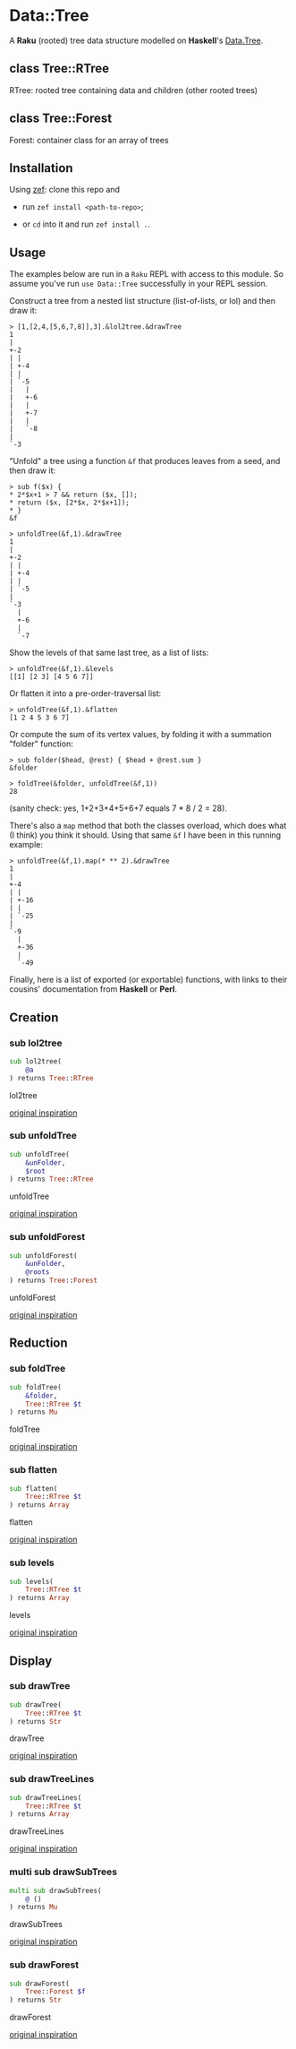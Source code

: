 Data::Tree
==========

A **Raku** (rooted) tree data structure modelled on **Haskell**'s [Data.Tree](https://hackage.haskell.org/package/containers-0.6.4.1/docs/Data-Tree.html).

class Tree::RTree
-----------------

RTree: rooted tree containing data and children (other rooted trees)

class Tree::Forest
------------------

Forest: container class for an array of trees

Installation
------------

Using [zef](https://github.com/ugexe/zef): clone this repo and

  * run `zef install <path-to-repo>`;

  * or `cd` into it and run `zef install .`.

Usage
-----

The examples below are run in a `Raku` REPL with access to this module. So assume you've run `use Data::Tree` successfully in your REPL session. 

Construct a tree from a nested list structure (list-of-lists, or lol) and then draw it:

    > [1,[2,4,[5,6,7,8]],3].&lol2tree.&drawTree
    1
    |
    +-2
    | |
    | +-4
    | |
    | `-5
    |   |
    |   +-6
    |   |
    |   +-7
    |   |
    |   `-8
    |
    `-3

"Unfold" a tree using a function `&f` that produces leaves from a seed, and then draw it:

    > sub f($x) {
    * 2*$x+1 > 7 && return ($x, []);
    * return ($x, [2*$x, 2*$x+1]);
    * }
    &f

    > unfoldTree(&f,1).&drawTree
    1
    |
    +-2
    | |
    | +-4
    | |
    | `-5
    |
    `-3
      |
      +-6
      |
      `-7

Show the levels of that same last tree, as a list of lists:

    > unfoldTree(&f,1).&levels
    [[1] [2 3] [4 5 6 7]]

Or flatten it into a pre-order-traversal list:

    > unfoldTree(&f,1).&flatten
    [1 2 4 5 3 6 7]

Or compute the sum of its vertex values, by folding it with a summation "folder" function:

    > sub folder($head, @rest) { $head + @rest.sum }
    &folder

    > foldTree(&folder, unfoldTree(&f,1))
    28

(sanity check: yes, 1+2+3+4+5+6+7 equals 7 * 8 / 2 = 28). 

There's also a `map` method that both the classes overload, which does what (I think) you think it should. Using that same `&f` I have been in this running example:

    > unfoldTree(&f,1).map(* ** 2).&drawTree
    1
    |
    +-4
    | |
    | +-16
    | |
    | `-25
    |
    `-9
      |
      +-36
      |
      `-49

Finally, here is a list of exported (or exportable) functions, with links to their cousins' documentation from **Haskell** or **Perl**.

Creation
--------

### sub lol2tree

```raku
sub lol2tree(
    @a
) returns Tree::RTree
```

lol2tree

[original inspiration](https://metacpan.org/pod/Tree::DAG_Node#lol_to_tree($lol))

### sub unfoldTree

```raku
sub unfoldTree(
    &unFolder,
    $root
) returns Tree::RTree
```

unfoldTree

[original inspiration](https://hackage.haskell.org/package/containers-0.6.4.1/docs/Data-Tree.html#v:unfoldTree)

### sub unfoldForest

```raku
sub unfoldForest(
    &unFolder,
    @roots
) returns Tree::Forest
```

unfoldForest

[original inspiration](https://hackage.haskell.org/package/containers-0.6.4.1/docs/Data-Tree.html#v:unfoldForest)

Reduction
---------

### sub foldTree

```raku
sub foldTree(
    &folder,
    Tree::RTree $t
) returns Mu
```

foldTree

[original inspiration](https://hackage.haskell.org/package/containers-0.6.4.1/docs/Data-Tree.html#v:foldTree)

### sub flatten

```raku
sub flatten(
    Tree::RTree $t
) returns Array
```

flatten

[original inspiration](https://hackage.haskell.org/package/containers-0.6.4.1/docs/Data-Tree.html#v:flatten)

### sub levels

```raku
sub levels(
    Tree::RTree $t
) returns Array
```

levels

[original inspiration](https://hackage.haskell.org/package/containers-0.6.4.1/docs/Data-Tree.html#v:levels)

Display
-------

### sub drawTree

```raku
sub drawTree(
    Tree::RTree $t
) returns Str
```

drawTree

[original inspiration](https://hackage.haskell.org/package/containers-0.6.4.1/docs/Data-Tree.html#v:drawTree)

### sub drawTreeLines

```raku
sub drawTreeLines(
    Tree::RTree $t
) returns Array
```

drawTreeLines

[original inspiration](https://hackage.haskell.org/package/containers-0.6.4.1/docs/src/Data.Tree.html#draw)

### multi sub drawSubTrees

```raku
multi sub drawSubTrees(
    @ ()
) returns Mu
```

drawSubTrees

[original inspiration](https://hackage.haskell.org/package/containers-0.6.4.1/docs/src/Data.Tree.html#local-6989586621679098624)

### sub drawForest

```raku
sub drawForest(
    Tree::Forest $f
) returns Str
```

drawForest

[original inspiration](https://hackage.haskell.org/package/containers-0.6.4.1/docs/Data-Tree.html#v:drawForest)

